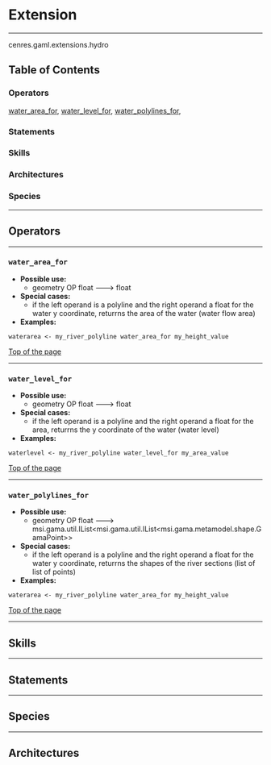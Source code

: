 # Extension

----
 cenres.gaml.extensions.hydro

## Table of Contents
### Operators
[water_area_for](#water_area_for), [water_level_for](#water_level_for), [water_polylines_for](#water_polylines_for), 

### Statements


### Skills


### Architectures



### Species



----

## Operators
	
----

### `water_area_for`
* **Possible use:** 
  * geometry OP float --->  float
* **Special cases:**     
  * if the left operand is a polyline and the right operand a float for the water y coordinate, returrns the area of the water (water flow area)
* **Examples:** 
```
waterarea <- my_river_polyline water_area_for my_height_value
```
  

[Top of the page](#table-of-contents)
  	
----

### `water_level_for`
* **Possible use:** 
  * geometry OP float --->  float
* **Special cases:**     
  * if the left operand is a polyline and the right operand a float for the area, returrns the y coordinate of the water (water level)
* **Examples:** 
```
waterlevel <- my_river_polyline water_level_for my_area_value
```
  

[Top of the page](#table-of-contents)
  	
----

### `water_polylines_for`
* **Possible use:** 
  * geometry OP float --->  msi.gama.util.IList<msi.gama.util.IList<msi.gama.metamodel.shape.GamaPoint>>
* **Special cases:**     
  * if the left operand is a polyline and the right operand a float for the water y coordinate, returrns the shapes of the river sections (list of list of points)
* **Examples:** 
```
waterarea <- my_river_polyline water_area_for my_height_value
```
  

[Top of the page](#table-of-contents)
  	

----

## Skills
	

----

## Statements
		
	
----

## Species
	
	
----

## Architectures 
	